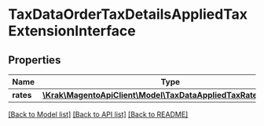 # TaxDataOrderTaxDetailsAppliedTaxExtensionInterface

## Properties
Name | Type | Description | Notes
------------ | ------------- | ------------- | -------------
**rates** | [**\Krak\MagentoApiClient\Model\TaxDataAppliedTaxRateInterface[]**](TaxDataAppliedTaxRateInterface.md) |  | [optional] 

[[Back to Model list]](../README.md#documentation-for-models) [[Back to API list]](../README.md#documentation-for-api-endpoints) [[Back to README]](../README.md)


